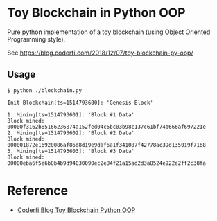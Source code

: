 # Toy Blockchain in Python OOP

Pure python implementation of a toy blockchain (using Object Oriented Programming style).

See https://blog.coderfi.com/2018/12/07/toy-blockchain-py-oop/

## Usage

    $ python ./blockchain.py

    Init Blockchain[ts=1514793600]: 'Genesis Block'

    1. Mining[ts=1514793601]: 'Block #1 Data'
    Block mined: 00000f3162b85166236874a152fed04c6bc03b98c137c61bf74b666af697221e
    2. Mining[ts=1514793602]: 'Block #2 Data'
    Block mined: 000001872e16920086af86d8d19e9daf6a1f341087f42778ac39d135019f7168
    3. Mining[ts=1514793603]: 'Block #3 Data'
    Block mined: 00000eba6f5e6b0b4b9d94030090ec2e84f21a15ad2d3a8524e922e2ff2c38fa

# Reference

* [Coderfi Blog Toy Blockchain Python OOP](https://blog.coderfi.com/2018/12/07/toy-blockchain-py-oop/)
